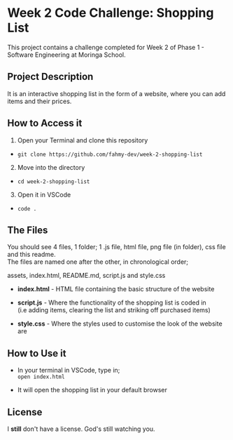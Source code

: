 # Week 2 Code Challenge: Shopping List
This project contains a challenge completed for Week 2 of Phase 1 - Software Engineering at Moringa School.

## Project Description
It is an interactive shopping list in the form of a website, where you can add items and their prices.

## How to Access it
1. Open your Terminal and clone this repository
- `git clone https://github.com/fahmy-dev/week-2-shopping-list`

2. Move into the directory
- `cd week-2-shopping-list`

3. Open it in VSCode
- `code .`

## The Files
You should see 4 files, 1 folder; 1 .js file, html file, png file (in folder), css file and this readme.<br> 
The files are named one after the other, in chronological order;<br> 

assets, index.html, README.md, script.js and style.css

- **index.html** - HTML file containing the basic structure of the website

- **script.js** - Where the functionality of the shopping list is coded in  
(i.e adding items, clearing the list and striking off purchased items)   

- **style.css** - Where the styles used to customise the look of the website are

## How to Use it
- In your terminal in VSCode, type in;  
`open index.html`

- It will open the shopping list in your default browser

## License
I **still** don't have a license. God's still watching you.
